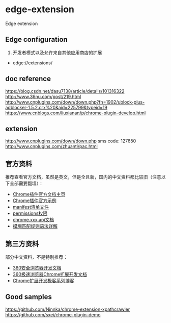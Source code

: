 # edge-extension
Edge extension

## Edge configuration

1. 开发者模式以及允许来自其他应用商店的扩展
  - edge://extensions/

## doc reference

https://blog.csdn.net/dasu7138/article/details/101316322
http://www.36nu.com/post/219.html
http://www.cnplugins.com/down/down.php?fn=1902/ublock-plus-adblocker-1.5.2.crx%20&aid=225799&typeid=19
https://www.cnblogs.com/liuxianan/p/chrome-plugin-develop.html

## extension
http://www.cnplugins.com/down/down.php
sms code: 127650
http://www.cnplugins.com/zhuanti/pac.html

## 官方资料

推荐查看官方文档，虽然是英文，但是全且新，国内的中文资料都比较旧（注意以下全部需要翻墙）：

* [Chrome插件官方文档主页](https://developer.chrome.com/extensions)
* [Chrome插件官方示例](https://developer.chrome.com/extensions/samples)
* [manifest清单文件](https://developer.chrome.com/extensions/manifest)
* [permissions权限](https://developer.chrome.com/extensions/permissions)
* [chrome.xxx.api文档](https://developer.chrome.com/extensions/api_index)
* [模糊匹配规则语法详解](https://developer.chrome.com/extensions/match_patterns)

## 第三方资料

部分中文资料，不是特别推荐：

* [360安全浏览器开发文档](http://open.se.360.cn/open/extension_dev/overview.html)
* [360极速浏览器Chrome扩展开发文档](http://open.chrome.360.cn/extension_dev/overview.html)
* [Chrome扩展开发极客系列博客](http://www.cnblogs.com/champagne/p/)

## Good samples

https://github.com/Ninnka/chrome-extension-xpathcrawler
https://github.com/sxei/chrome-plugin-demo